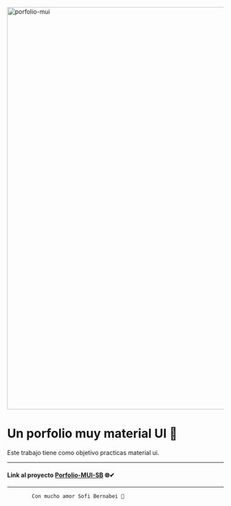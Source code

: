 <img width="935" alt="porfolio-mui" src="https://user-images.githubusercontent.com/84356244/169130082-443c6cc3-cb23-4ebe-909c-8de692c2f3b4.png">

# Un porfolio muy material UI 🌙
 
 Este trabajo tiene como objetivo practicas material ui. 


---

#### Link al proyecto [Porfolio-MUI-SB](https://porfolio-mui-sb.netlify.app/) 🌐✔

---


```
        Con mucho amor Sofi Bernabei 🤍
```
